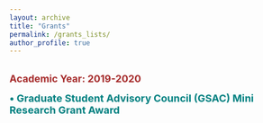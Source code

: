 ```yaml
---
layout: archive
title: "Grants"
permalink: /grants_lists/
author_profile: true
---
```

<br/>
<span style="font-size:1.25em; color:brown;"><b>Academic Year: 2019-2020</b></span> 

<span style="color:black; font-size:1.1em"><b><font color="Teal" size="4">• Graduate Student Advisory Council (GSAC) Mini Research Grant Award</font></b></span><br/>
